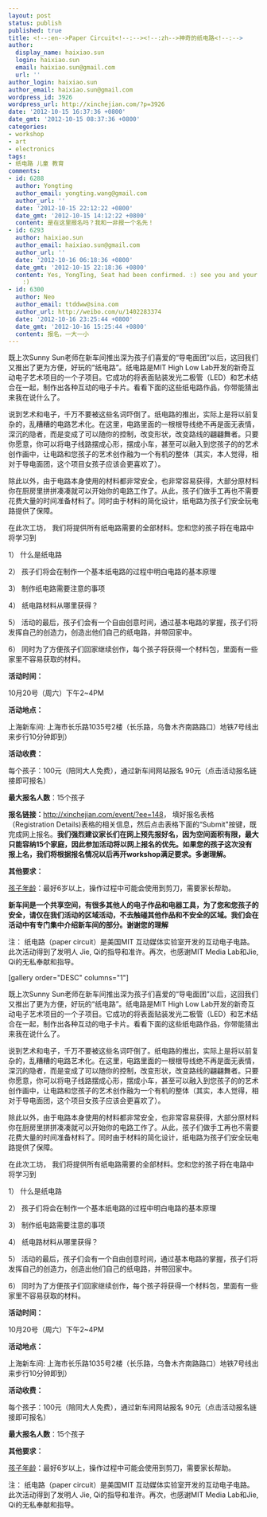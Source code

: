 ```yaml
---
layout: post
status: publish
published: true
title: <!--:en-->Paper Circuit<!--:--><!--:zh-->神奇的纸电路<!--:-->
author:
  display_name: haixiao.sun
  login: haixiao.sun
  email: haixiao.sun@gmail.com
  url: ''
author_login: haixiao.sun
author_email: haixiao.sun@gmail.com
wordpress_id: 3926
wordpress_url: http://xinchejian.com/?p=3926
date: '2012-10-15 16:37:36 +0800'
date_gmt: '2012-10-15 08:37:36 +0800'
categories:
- workshop
- art
- electronics
tags:
- 纸电路 儿童 教育
comments:
- id: 6288
  author: Yongting
  author_email: yongting.wang@gmail.com
  author_url: ''
  date: '2012-10-15 22:12:22 +0800'
  date_gmt: '2012-10-15 14:12:22 +0800'
  content: 是在这里报名吗？我和一非报一个名先！
- id: 6293
  author: haixiao.sun
  author_email: haixiao.sun@gmail.com
  author_url: ''
  date: '2012-10-16 06:18:36 +0800'
  date_gmt: '2012-10-15 22:18:36 +0800'
  content: Yes, YongTing, Seat had been confirmed. :) see you and your kids this weekend
    :)
- id: 6300
  author: Neo
  author_email: ttddww@sina.com
  author_url: http://weibo.com/u/1402283374
  date: '2012-10-16 23:25:44 +0800'
  date_gmt: '2012-10-16 15:25:44 +0800'
  content: 报名，一大一小
---
```

<p><!--:en-->既上次Sunny Sun老师在新车间推出深为孩子们喜爱的&ldquo;导电面团&rdquo;以后，这回我们又推出了更为方便，好玩的&ldquo;纸电路&rdquo;。纸电路是MIT High Low Lab开发的新奇互动电子艺术项目的一个子项目。它成功的将表面贴装发光二极管（LED）和艺术结合在一起，制作出各种互动的电子卡片。看看下面的这些纸电路作品，你带能猜出来我在说什么了。</p>
<p>说到艺术和电子，千万不要被这些名词吓倒了。纸电路的推出，实际上是将以前复杂的，乱糟糟的电路艺术化。在这里，电路里面的一根根导线绝不再是面无表情，深沉的隐者，而是变成了可以随你的控制，改变形状，改变路线的翩翩舞者。只要你愿意，你可以将电子线路摆成心形，摆成小车，甚至可以融入到您孩子的的艺术创作画中，让电路和您孩子的艺术创作融为一个有机的整体（其实，本人觉得，相对于导电面团，这个项目女孩子应该会更喜欢了）。</p>
<p>除此以外，由于电路本身使用的材料都非常安全，也非常容易获得，大部分原材料你在厨房里拼拼凑凑就可以开始你的电路工作了。从此，孩子们做手工再也不需要花费大量的时间准备材料了。同时由于材料的简化设计，纸电路为孩子们安全玩电路提供了保障。</p>
<p>在此次工坊， 我们将提供所有纸电路需要的全部材料。您和您的孩子将在电路中将学习到</p>
<p>1） 什么是纸电路</p>
<p>2） 孩子们将会在制作一个基本纸电路的过程中明白电路的基本原理</p>
<p>3） 制作纸电路需要注意的事项</p>
<p>4） 纸电路材料从哪里获得？</p>
<p>5） 活动的最后，孩子们会有一个自由创意时间，通过基本电路的掌握，孩子们将发挥自己的创造力，创造出他们自己的纸电路，并带回家中。</p>
<p>6） 同时为了方便孩子们回家继续创作，每个孩子将获得一个材料包，里面有一些家里不容易获取的材料。</p>
<p><strong>活动时间：</strong></p>
<p>10月20号（周六）下午2~4PM<strong></strong></p>
<p><strong>活动地点：</strong></p>
<p>上海新车间: 上海市长乐路1035号2楼（长乐路，乌鲁木齐南路路口）地铁7号线出来步行10分钟即到）<strong></strong></p>
<p><strong>活动收费：</strong></p>
<p>每个孩子：100元（陪同大人免费），通过新车间网站报名 90元（点击活动报名链接即可报名）</p>
<p><strong>最大报名人数</strong>：15个孩子</p>
<p><strong>报名链接：</strong><a href="http://xinchejian.com/event/?ee=148">http://xinchejian.com/event/?ee=148</a>， 填好报名表格（Registration Details)表格的相关信息，然后点击表格下面的&ldquo;Submit"按键，既完成网上报名。<strong>我们强烈建议家长们在网上预先报好名，因为空间面积有限，最大只能容纳15个家庭，因此参加活动将以网上报名的优先。如果您的孩子这次没有报上名，我们将根据报名情况以后再开workshop满足要求。多谢理解。</strong></p>
<p><strong>其他要求：</strong></p>
<p><span style="text-decoration: underline">孩子年龄</span>：最好6岁以上，操作过程中可能会使用到剪刀，需要家长帮助。</p>
<p><strong>新车间是一个共享空间，有很多其他人的电子作品和电器工具，为了您和您孩子的安全，请仅在我们活动的区域活动，不去触碰其他作品和不安全的区域。我们会在活动中有专门集中介绍新车间的部分。谢谢您的理解</strong></p>
<p>注： 纸电路（paper circuit）是美国MIT 互动媒体实验室开发的互动电子电路。此次活动得到了发明人 Jie, Qi的指导和准许。再次，也感谢MIT Media Lab和Jie, Qi的无私奉献和指导。</p>
<p>[gallery order="DESC" columns="1"]<!--:--><!--:zh-->
<p>既上次Sunny Sun老师在新车间推出深为孩子们喜爱的&ldquo;导电面团&rdquo;以后，这回我们又推出了更为方便，好玩的&ldquo;纸电路&rdquo;。纸电路是MIT High Low Lab开发的新奇互动电子艺术项目的一个子项目。它成功的将表面贴装发光二极管（LED）和艺术结合在一起，制作出各种互动的电子卡片。看看下面的这些纸电路作品，你带能猜出来我在说什么了。</p></p>
<p>说到艺术和电子，千万不要被这些名词吓倒了。纸电路的推出，实际上是将以前复杂的，乱糟糟的电路艺术化。在这里，电路里面的一根根导线绝不再是面无表情，深沉的隐者，而是变成了可以随你的控制，改变形状，改变路线的翩翩舞者。只要你愿意，你可以将电子线路摆成心形，摆成小车，甚至可以融入到您孩子的的艺术创作画中，让电路和您孩子的艺术创作融为一个有机的整体（其实，本人觉得，相对于导电面团，这个项目女孩子应该会更喜欢了）。</p></p>
<p>除此以外，由于电路本身使用的材料都非常安全，也非常容易获得，大部分原材料你在厨房里拼拼凑凑就可以开始你的电路工作了。从此，孩子们做手工再也不需要花费大量的时间准备材料了。同时由于材料的简化设计，纸电路为孩子们安全玩电路提供了保障。</p></p>
<p>在此次工坊， 我们将提供所有纸电路需要的全部材料。您和您的孩子将在电路中将学习到</p></p>
<p>1） 什么是纸电路</p></p>
<p>2） 孩子们将会在制作一个基本纸电路的过程中明白电路的基本原理</p></p>
<p>3） 制作纸电路需要注意的事项</p></p>
<p>4） 纸电路材料从哪里获得？</p></p>
<p>5） 活动的最后，孩子们会有一个自由创意时间，通过基本电路的掌握，孩子们将发挥自己的创造力，创造出他们自己的纸电路，并带回家中。</p></p>
<p>6） 同时为了方便孩子们回家继续创作，每个孩子将获得一个材料包，里面有一些家里不容易获取的材料。</p></p>
<p><strong>活动时间：</strong></p></p>
<p>10月20号（周六）下午2~4PM<strong></strong></p></p>
<p><strong>活动地点：</strong></p></p>
<p>上海新车间: 上海市长乐路1035号2楼（长乐路，乌鲁木齐南路路口）地铁7号线出来步行10分钟即到）<strong></strong></p></p>
<p><strong>活动收费：</strong></p></p>
<p>每个孩子：100元（陪同大人免费），通过新车间网站报名 90元（点击活动报名链接即可报名）</p></p>
<p><strong>最大报名人数</strong>：15个孩子</p></p>
<p><strong>其他要求：</strong></p></p>
<p><span style="text-decoration: underline">孩子年龄</span>：最好6岁以上，操作过程中可能会使用到剪刀，需要家长帮助。</p></p>
<p>注： 纸电路（paper circuit）是美国MIT 互动媒体实验室开发的互动电子电路。此次活动得到了发明人 Jie, Qi的指导和准许。再次，也感谢MIT Media Lab和Jie, Qi的无私奉献和指导。</p><br />
<!--:--></p>
